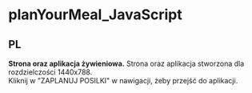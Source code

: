 # planYourMeal_JavaScript

## PL
**Strona oraz aplikacja żywieniowa.**
Strona oraz aplikacja stworzona dla rozdzielczości 1440x788.    
Kliknij w "ZAPLANUJ POSILKI" w nawigacji, żeby przejść do aplikacji.  
